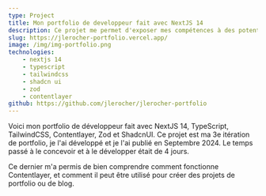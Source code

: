```yaml
---
type: Project
title: Mon portfolio de developpeur fait avec NextJS 14
description: Ce projet me permet d'exposer mes compétences à des potentiels recruteurs ou clients.
slug: https://jlerocher-portfolio.vercel.app/
image: /img/img-portfolio.png
technologies:
    - nextjs 14
    - typescript
    - tailwindcss
    - shadcn ui
    - zod
    - contentlayer
github: https://github.com/jlerocher/jlerocher-portfolio
---
```


Voici mon portfolio de développeur fait avec NextJS 14, TypeScript, TailwindCSS, Contentlayer, Zod et ShadcnUI.
Ce projet est ma 3e itération de portfolio, je l'ai développé  et je l'ai publié en Septembre 2024. Le temps passé à le concevoir
et à le développer était de 4 jours.

Ce dernier m'a permis de bien comprendre comment fonctionne Contentlayer, et comment il peut être utilisé pour créer des projets de portfolio ou de blog.
